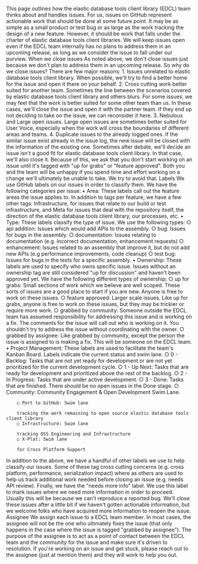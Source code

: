 This page outlines how the elastic database tools client library (EDCL) team thinks about and handles issues. For us, issues on GitHub represent actionable work that should be done at some future point. It may be as simple as a small product or test bug or as large as the work tracking the design of a new feature. However, it should be work that falls under the charter of elastic database tools client libraries. We will keep issues open even if the EDCL team internally has no plans to address them in an upcoming release, as long as we consider the issue to fall under our purview.
When we close issues
As noted above, we don't close issues just because we don't plan to address them in an upcoming release. So why do we close issues? There are few major reasons:
	1. Issues unrelated to elastic database tools client library. When possible, we'll try to find a better home for the issue and open it there on your behalf.
	2. Cross cutting work better suited for another team. Sometimes the line between the scenarios covered by elastic database tools client library and others blurs. For some issues, we may feel that the work is better suited for some other team than us. In these cases, we'll close the issue and open it with the partner team. If they end up not deciding to take on the issue, we can reconsider it here.
	3. Nebulous and Large open issues. Large open issues are sometimes better suited for User Voice, especially when the work will cross the boundaries of different areas and teams. 
	4. Duplicate issues to the already logged ones. If the similar issue exist already in the issue log, the new issue will be closed with the information of the existing one.
Sometimes after debate, we'll decide an issue isn't a good fit for elastic database tools client library. In that case, we'll also close it. Because of this, we ask that you don't start working on an issue until it's tagged with "up for grabs" or "feature approved". Both you and the team will be unhappy if you spend time and effort working on a change we'll ultimately be unable to take. We try to avoid that.
Labels
We use GitHub labels on our issues in order to classify them. We have the following categories per issue:
	• Area: These labels call out the feature areas the issue applies to. In addition to tags per feature, we have a few other tags: Infrastructure, for issues that relate to our build or test infrastructure, and Meta for issues that deal with the repository itself, the direction of the elastic database tools client library, our processes, etc.
	• Type: These labels classify the type of issue. We use the following types: 
		○ api addition: Issues which would add APIs to the assembly.
		○ bug: Issues for bugs in the assembly.
		○ documentation: Issues relating to documentation (e.g. incorrect documentation, enhancement requests)
		○ enhancement: Issues related to an assembly that improve it, but do not add new APIs (e.g performance improvements, code cleanup)
		○ test bug: Issues for bugs in the tests for a specific assembly.
	• Ownership: These labels are used to specify who owns specific issue. Issues without an ownership tag are still considered "up for discussion" and haven't been approved yet. We have the following different types of ownership: 
		○ up for grabs: Small sections of work which we believe are well scoped. These sorts of issues are a good place to start if you are new. Anyone is free to work on these issues.
		○ feature approved: Larger scale issues. Like up for grabs, anyone is free to work on these issues, but they may be trickier or require more work.
		○ grabbed by community: Someone outside the EDCL team has assumed responsibility for addressing this issue and is working on a fix. The comments for the issue will call out who is working on it. You shouldn't try to address the issue without coordinating with the owner.
		○ grabbed by assignee: Like grabbed by community, except the person the issue is assigned to is making a fix. This will be someone on the EDCL team.
	• Project Management: These labels are used to facilitate the team's Kanban Board. Labels indicate the current status and swim lane.
		○ 0 - Backlog: Tasks that are not yet ready for development or are not yet prioritized for the current development cycle.
		○ 1 - Up Next: Tasks that are ready for development and prioritized above the rest of the backlog.
		○ 2 - In Progress: Tasks that are under active development.
		○ 3 - Done: Tasks that are finished. There should be no open issues in the Done stage.
		○ Community: Community Engagement & Open Development Swim Lane. 
		
		○ Port to GitHub: Swim lane 
		
		tracking the work remaining to open source elastic database tools client library
		○ Infrastructure: Swim lane 
		
		tracking OSS Engineering and Infrastructure
		○ X-Plat: Swim lane 
		
		for Cross Platform Support
In addition to the above, we have a handful of other labels we use to help classify our issues. Some of these tag cross cutting concerns (e.g. cross platform, performance, serialization impact) where as others are used to help us track additional work needed before closing an issue (e.g. needs API review). Finally, we have the "needs more info" label. We use this label to mark issues where we need more information in order to proceed. Usually this will be because we can't reproduce a reported bug. We'll close these issues after a little bit if we haven't gotten actionable information, but we welcome folks who have acquired more information to reopen the issue.
Assignee
We assign each issue to a EDCL team member. In most cases, the assignee will not be the one who ultimately fixes the issue (that only happens in the case where the issue is tagged "grabbed by assignee"). The purpose of the assignee is to act as a point of contact between the EDCL team and the community for the issue and make sure it's driven to resolution. If you're working on an issue and get stuck, please reach out to the assignee (just at mention them) and they will work to help you out.
